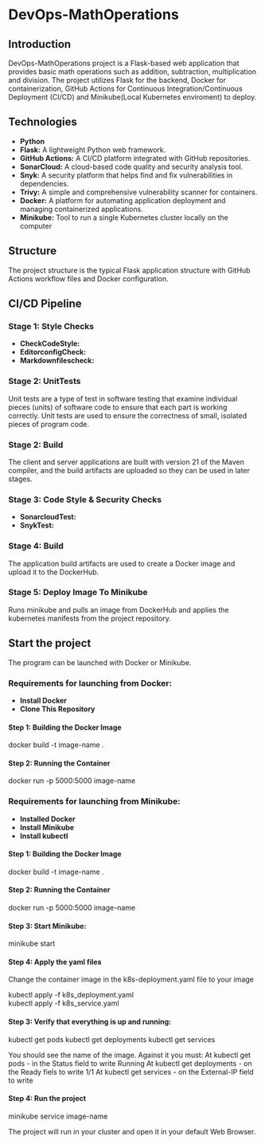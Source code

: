# DevOps-MathOperations

## Introduction

DevOps-MathOperations project is a Flask-based web application that provides
basic math operations such as addition, subtraction, multiplication and division. 
The project utilizes Flask for the backend, Docker for containerization, GitHub Actions for Continuous Integration/Continuous Deployment (CI/CD) and Minikube(Local Kubernetes enviroment) to deploy.

## Technologies

* __Python__
* __Flask:__ A lightweight Python web framework.
* __GitHub Actions:__ A CI/CD platform integrated with GitHub repositories.
* __SonarCloud:__ A cloud-based code quality and security analysis tool.
* __Snyk:__ A security platform that helps find and fix vulnerabilities in dependencies.
* __Trivy:__ A simple and comprehensive vulnerability scanner for containers.
* __Docker:__ A platform for automating application deployment and managing containerized applications.
* __Minikube:__ Tool to run a single Kubernetes cluster locally on the computer
  
## Structure

The project structure is the typical Flask application structure with GitHub Actions workflow files
and Docker configuration.

## CI/CD Pipeline

### Stage 1: Style Checks

* __CheckCodeStyle:__ 
* __EditorconfigCheck:__ 
* __Markdownfilescheck:__ 

### Stage 2: UnitTests

Unit tests are a type of test in software testing that examine individual pieces (units)
of software code to ensure that each part is working correctly.
Unit tests are used to ensure the correctness of small, isolated pieces of program code.

### Stage 2: Build

The client and server applications are built with version 21 of the Maven compiler,
and the build artifacts are uploaded so they can be used in later stages.

### Stage 3: Code Style & Security Checks

* __SonarcloudTest:__ 
* __SnykTest:__ 

### Stage 4: Build

The application build artifacts are used to create a Docker image and upload it to the DockerHub.

### Stage 5: Deploy Image To Minikube

Runs minikube and pulls an image from DockerHub and applies the kubernetes manifests from the project repository.

## Start the project

The program can be launched with Docker or Minikube.

### Requirements for launching from Docker:

* __Install Docker__ 
* __Clone This Repository__

#### Step 1: Building the Docker Image

docker build -t image-name .

#### Step 2: Running the Container

docker run -p 5000:5000 image-name

### Requirements for launching from Minikube:

* __Installed Docker__
* __Install Minikube__
* __Install kubectl__

#### Step 1: Building the Docker Image

docker build -t image-name .

#### Step 2: Running the Container

docker run -p 5000:5000 image-name

#### Step 3: Start Minikube:

minikube start

#### Step 4: Apply the yaml files

Change the container image in the k8s-deployment.yaml file to your image

kubectl apply -f k8s_deployment.yaml  
kubectl apply -f k8s_service.yaml

#### Step 3: Verify that everything is up and running:

kubectl get pods
kubectl get deployments
kubectl get services

You should see the name of the image. Against it you must:
At kubectl get pods - in the Status field to write Running
At kubectl get deployments - on the Ready fiels to write 1/1
At kubectl get services - on the External-IP field to write <none>

#### Step 4: Run the project

minikube service image-name

The project will run in your cluster and open it in your default Web Browser.
